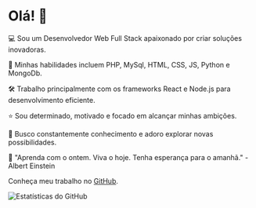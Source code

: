 # Olá! 👋

:computer: Sou um Desenvolvedor Web Full Stack apaixonado por criar soluções inovadoras.

:rocket: Minhas habilidades incluem PHP, MySql, HTML, CSS, JS, Python e MongoDb.

🛠️ Trabalho principalmente com os frameworks React e Node.js para desenvolvimento eficiente.

:star: Sou determinado, motivado e focado em alcançar minhas ambições.

🌌 Busco constantemente conhecimento e adoro explorar novas possibilidades.

💭 "Aprenda com o ontem. Viva o hoje. Tenha esperança para o amanhã." - Albert Einstein

Conheça meu trabalho no [GitHub](https://github.com/tguibleone).

![Estatísticas do GitHub](https://github-readme-stats.vercel.app/api/top-langs/?username=guibleone&layout=compact&langs_count=7&theme=dracula)
